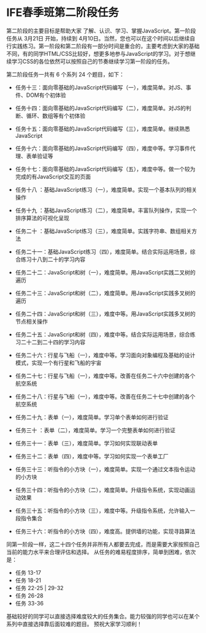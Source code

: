 # IFE春季班第二阶段任务

第二阶段的主要目标是帮助大家 了解、认识、学习、掌握JavaScript。第一阶段任务从 3月21日 开始，持续到 4月10日。当然，您也可以在这个时间以后继续自行实践练习。第一阶段和第二阶段有一部分时间是重合的，主要考虑到大家的基础不同，有的同学HTML/CSS比较好，想更多地参与JavaScript的学习。对于想继续学习CSS的各位依然可以按照自己的节奏继续学习第一阶段的任务。

第二阶段任务一共有 6 个系列 24 个题目，如下：

* 任务十三：面向零基础的JavaScript代码编写（一），难度简单。对JS、事件、DOM有个初体验
* 任务十四：面向零基础的JavaScript代码编写（二），难度简单。对JS的判断、循环、数组等有个初体验
* 任务十五：面向零基础的JavaScript代码编写（三），难度简单。继续熟悉JavaScript
* 任务十六：面向零基础的JavaScript代码编写（四），难度中等。学习事件代理、表单验证等
* 任务十七：面向零基础的JavaScript代码编写（五），难度中等。做一个较为完成的有JavaScript交互的页面

* 任务十八  ：基础JavaScript练习（一），难度简单。实现一个基本队列的相关操作
* 任务十九  ：基础JavaScript练习（二），难度简单。丰富队列操作，实现一个排序算法的可视化呈现
* 任务二十  ：基础JavaScript练习（三），难度简单。实践字符串、数组相关方法
* 任务二十一：基础JavaScript练习（四），难度简单。结合实际运用场景，综合练习十八到二十的学习内容

* 任务二十二：JavaScript和树（一），难度简单。用JavaScript实践二叉树的遍历
* 任务二十三：JavaScript和树（二），难度简单。用JavaScript实践多叉树的遍历
* 任务二十四：JavaScript和树（三），难度中等。用JavaScript实践多叉树的节点相关操作
* 任务二十五：JavaScript和树（四），难度中等。结合实际运用场景，综合练习二十二到二十四的学习内容

* 任务二十六：行星与飞船（一），难度中等。学习面向对象编程及基础的设计模式，实现一个有行星和飞船的宇宙
* 任务二十七：行星与飞船（一），难度中等。改善在任务二十六中创建的各个航空系统
* 任务二十八：行星与飞船（一），难度中等。改善在任务二十七中创建的各个航空系统

* 任务二十九：表单（一），难度简单。学习单个表单如何进行验证
* 任务三十  ：表单（二），难度简单。学习一个完整表单如何进行验证
* 任务三十一：表单（三），难度简单。学习如何实现联动表单
* 任务三十二：表单（四），难度中等。学习如何实现一个表单工厂

* 任务三十三：听指令的小方块（一），难度简单。实现一个通过文本指令运动的小方块
* 任务三十四：听指令的小方块（二），难度简单。升级指令系统，实现动画运动效果
* 任务三十五：听指令的小方块（三），难度中等。升级指令系统，允许输入一段指令集合
* 任务三十六：听指令的小方块（四），难度高。提供墙的功能，实现寻路算法


同第一阶段一样，这二十四个任务并非所有人都要去完成，而是需要大家按照自己当前的能力水平来合理评估和选择。
从任务的难易程度排序，简单到困难，依次是：
* 任务 13-17
* 任务 18-21
* 任务 22-25 | 29-32
* 任务 26-28
* 任务 33-36

基础较好的同学可以直接选择难度较大的任务集合。能力较强的同学也可以在某个系列中直接选择靠后面较难的题目。
预祝大家学习顺利！